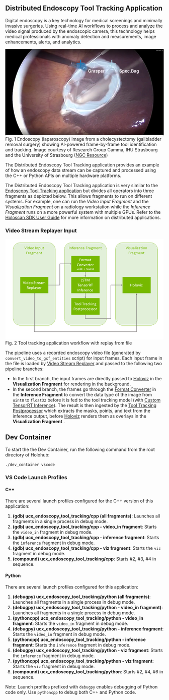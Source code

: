 ## Distributed Endoscopy Tool Tracking Application

Digital endoscopy is a key technology for medical screenings and minimally invasive surgeries. Using real-time AI workflows to process and analyze the video signal produced by the endoscopic camera, this technology helps medical professionals with anomaly detection and measurements, image enhancements, alerts, and analytics.


![](docs/app_endoscopy.png)<br>
Fig. 1 Endoscopy (laparoscopy) image from a cholecystectomy (gallbladder removal surgery) showing AI-powered frame-by-frame tool identification and tracking. Image courtesy of Research Group Camma, IHU Strasbourg and the University of Strasbourg ([NGC Resource](https://catalog.ngc.nvidia.com/orgs/nvidia/teams/clara-holoscan/resources/holoscan_endoscopy_sample_data))



The Distributed Endoscopy Tool Tracking application provides an example of how an endoscopy data stream can be captured and processed using the C++ or Python APIs on multiple hardware platforms.

The Distributed Endoscopy Tool Tracking application is very similar to the [Endoscopy Tool Tracking application](../../../endoscopy_tool_tracking/) but divides all operators into three fragments as depicted below.
This allows fragments to run on different systems. For example, one can run the *Video Input Fragment* and the *Visualization Fragment* on a radiology workstation while the *Inference Fragment* runs on a more powerful system with multiple GPUs. Refer to the [Holoscan SDK User Guide](https://docs.nvidia.com/holoscan/sdk-user-guide/holoscan_core.html) for more information on distributed applications.

### Video Stream Replayer Input
![](docs/workflow_tool_tracking_replayer.png)<br>
Fig. 2 Tool tracking application workflow with replay from file


The pipeline uses a recorded endoscopy video file (generated by `convert_video_to_gxf_entities` script) for input frames. Each input frame in the file is loaded by [Video Stream Replayer](https://docs.nvidia.com/clara-holoscan/sdk-user-guide/holoscan_operators_extensions.html#operators) and passed to the following two pipeline branches:
- In the first branch, the input frames are directly passed to [Holoviz](https://docs.nvidia.com/clara-holoscan/sdk-user-guide/holoscan_operators_extensions.html#operators) in the **Visualization Fragment** for rendering in the background.
- In the second branch, the frames go through the [Format Converter](https://docs.nvidia.com/clara-holoscan/sdk-user-guide/holoscan_operators_extensions.html#operators) in the **Inference Fragment** to convert the data type of the image from `uint8` to `float32` before it is fed to the tool tracking model (with [Custom TensorRT Inference](https://docs.nvidia.com/clara-holoscan/sdk-user-guide/holoscan_operators_extensions.html#operators)). The result is then ingested by the [Tool Tracking Postprocessor](https://docs.nvidia.com/clara-holoscan/sdk-user-guide/holoscan_operators_extensions.html#operators) which extracts the masks, points, and text from the inference output, before [Holoviz](https://docs.nvidia.com/clara-holoscan/sdk-user-guide/holoscan_operators_extensions.html#operators) renders them as overlays in the **Visualization Fragment** .


## Dev Container

To start the the Dev Container, run the following command from the root directory of Holohub:

```bash
./dev_container vscode
```

### VS Code Launch Profiles

#### C++

There are several launch profiles configured for the C++ version of this application:

1. **(gdb) ucx_endoscopy_tool_tracking/cpp (all fragments)**: Launches all fragments in a single process in debug mode.
2. **(gdb) ucx_endoscopy_tool_tracking/cpp - video_in fragment**: Starts the `video_in` fragment in debug mode.
3. **(gdb) ucx_endoscopy_tool_tracking/cpp - inference fragment**: Starts the `inference` fragment in debug mode.
4. **(gdb) ucx_endoscopy_tool_tracking/cpp - viz fragment**: Starts the `viz` fragment in debug mode.
5. **(compound) ucx_endoscopy_tool_tracking/cpp**: Starts #2, #3, #4 in sequence.


#### Python

There are several launch profiles configured for this application:

1. **(debugpy) ucx_endoscopy_tool_tracking/python (all fragments)**: Launches all fragments in a single process in debug mode.
2. **(debugpy) ucx_endoscopy_tool_tracking/python - video_in fragment)**: Launches all fragments in a single process in debug mode.
3. **(pythoncpp) ucx_endoscopy_tool_tracking/python - video_in fragment**: Starts the `video_in` fragment in debug mode.
4. **(debugpy) ucx_endoscopy_tool_tracking/python - inference fragment**: Starts the `video_in` fragment in debug mode.
5. **(pythoncpp) ucx_endoscopy_tool_tracking/python - inference fragment**: Starts the `inference` fragment in debug mode.
6. **(debugpy) ucx_endoscopy_tool_tracking/python - viz fragment**: Starts the `inference` fragment in debug mode.
4. **(pythoncpp) ucx_endoscopy_tool_tracking/python - viz fragment**: Starts the `viz` fragment in debug mode.
5. **(compound) ucx_endoscopy_tool_tracking/python**: Starts #2, #4, #6 in sequence.

Note: Launch profiles prefixed with `debugpy` enables debugging of Python code only. Use `pythoncpp` to debug both C++ and Python code.
